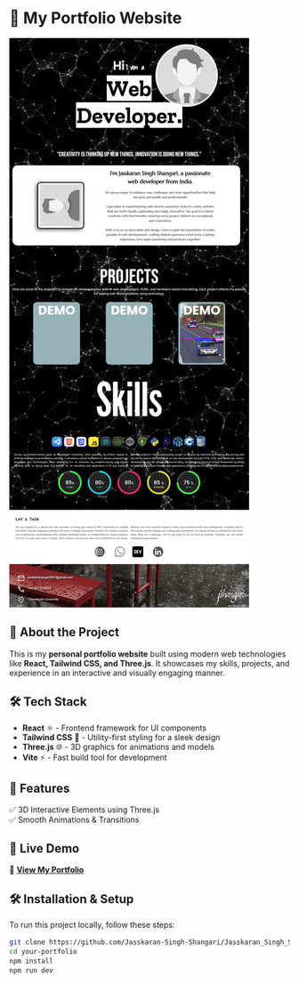 # 🚀 My Portfolio Website

![Portfolio Preview](https://github.com/Jasskaran-Singh-Shangari/Jasskaran_Singh_Shangari/blob/main/screencapture-localhost-5173-2025-03-18-12_25_50.png)  

## 🌟 About the Project  
This is my **personal portfolio website** built using modern web technologies like **React, Tailwind CSS, and Three.js**. It showcases my skills, projects, and experience in an interactive and visually engaging manner.

## 🛠️ Tech Stack  
- **React** ⚛️ - Frontend framework for UI components  
- **Tailwind CSS** 🎨 - Utility-first styling for a sleek design  
- **Three.js** 🌐 - 3D graphics for animations and models  
- **Vite** ⚡ - Fast build tool for development  

## 🎯 Features   
✅ 3D Interactive Elements using Three.js  
✅ Smooth Animations & Transitions  

## 🚀 Live Demo  
🔗 **[View My Portfolio](https://jasskaran-singh-shangari.vercel.app/)**  


## 🛠️ Installation & Setup  
To run this project locally, follow these steps:  

```bash
git clone https://github.com/Jasskaran-Singh-Shangari/Jasskaran_Singh_Shangari
cd your-portfolio
npm install
npm run dev
```
